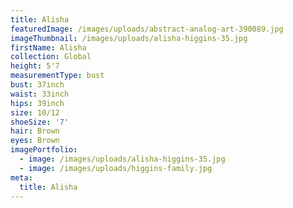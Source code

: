 ```yaml
---
title: Alisha
featuredImage: /images/uploads/abstract-analog-art-390089.jpg
imageThumbnail: /images/uploads/alisha-higgins-35.jpg
firstName: Alisha
collection: Global
height: 5'7
measurementType: bust
bust: 37inch
waist: 33inch
hips: 39inch
size: 10/12
shoeSize: '7'
hair: Brown
eyes: Brown
imagePortfolio:
  - image: /images/uploads/alisha-higgins-35.jpg
  - image: /images/uploads/higgins-family.jpg
meta:
  title: Alisha
---
```


